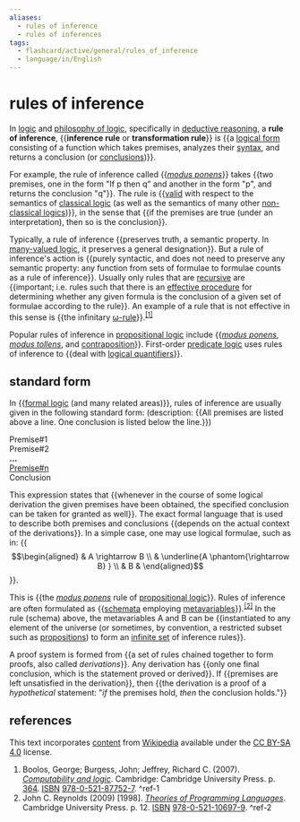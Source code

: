 ```yaml
---
aliases:
  - rules of inference
  - rules of inferences
tags:
  - flashcard/active/general/rules_of_inference
  - language/in/English
---
```


# rules of inference

In [logic](logic.md) and [philosophy of logic](philosophy%20of%20logic.md), specifically in [deductive reasoning](deductive%20reasoning.md), a __rule of inference__, {{__inference rule__ or __transformation rule__}} is {{a [logical form](logical%20form.md) consisting of a function which takes premises, analyzes their [syntax](syntax%20(logic).md), and returns a conclusion (or [conclusions](multiple-conclusion%20logic.md))}}. <!--SR:!2024-12-02,64,314!2025-01-06,77,274-->

For example, the rule of inference called {{_[modus ponens](modus%20ponens.md)_}} takes {{two premises, one in the form "If p then q" and another in the form "p", and returns the conclusion "q"}}. The rule is {{[valid](validity%20(logic).md) with respect to the semantics of [classical logic](classical%20logic.md) (as well as the semantics of many other [non-classical logics](non-classical%20logic.md))}}, in the sense that {{if the premises are true (under an interpretation), then so is the conclusion}}. <!--SR:!2024-12-28,71,274!2024-11-29,61,314!2025-02-16,116,294!2024-12-13,73,314-->

Typically, a rule of inference {{preserves truth, a semantic property. In [many-valued logic](many-valued%20logic.md), it preserves a general designation}}. But a rule of inference's action is {{purely syntactic, and does not need to preserve any semantic property: any function from sets of formulae to formulae counts as a rule of inference}}. Usually only rules that are [recursive](recursion.md) are {{important; i.e. rules such that there is an [effective procedure](effective%20method.md) for determining whether any given formula is the conclusion of a given set of formulae according to the rule}}. An example of a rule that is not effective in this sense is {{the infinitary [ω-rule](ω-consistent%20theory.md)}}.<sup>[\[1\]](#^ref-1)</sup> <!--SR:!2024-12-02,63,310!2025-03-10,135,294!2025-01-10,80,274!2024-12-03,54,254-->

Popular rules of inference in [propositional logic](propositional%20calculus.md) include {{_[modus ponens](modus%20ponens.md)_, _[modus tollens](modus%20tollens.md)_, and [contraposition](contraposition.md)}}. First-order [predicate logic](first-order%20logic.md) uses rules of inference to {{deal with [logical quantifiers](quantifier%20(logic).md)}}. <!--SR:!2024-12-05,58,274!2025-01-08,84,294-->

## standard form

In {{[formal logic](logic.md#formal%20logic) (and many related areas)}}, rules of inference are usually given in the following standard form: (description: {{All premises are listed above a line. One conclusion is listed below the line.}}) <!--SR:!2025-04-01,153,314!2024-12-11,71,314-->

Premise#1 <br/>
Premise#2 <br/>
__...__<br/>
<u>Premise#n</u> <br/>
Conclusion

This expression states that {{whenever in the course of some logical derivation the given premises have been obtained, the specified conclusion can be taken for granted as well}}. The exact formal language that is used to describe both premises and conclusions {{depends on the actual context of the derivations}}. In a simple case, one may use logical formulae, such as in: {{$$\begin{aligned} & A \rightarrow B \\ & \underline{A \phantom{\rightarrow B} } \\ & B & \end{aligned}$$}}. <!--SR:!2025-05-02,173,314!2025-04-08,157,314!2024-12-03,64,314-->

This is {{the _[modus ponens](modus%20ponens.md)_ rule of [propositional logic](propositional%20calculus.md)}}. Rules of inference are often formulated as {{[schemata](logical%20form.md) employing [metavariables](metavariable.md)}}.<sup>[\[2\]](#^ref-2)</sup> In the rule (schema) above, the metavariables A and B can be {{instantiated to any element of the universe (or sometimes, by convention, a restricted subset such as [propositions](proposition.md)) to form an [infinite set](infinite%20set.md) of inference rules}}. <!--SR:!2025-05-27,197,314!2025-02-16,116,294!2025-03-16,137,294-->

A proof system is formed from {{a set of rules chained together to form proofs, also called _derivations_}}. Any derivation has {{only one final conclusion, which is the statement proved or derived}}. If {{premises are left unsatisfied in the derivation}}, then {{the derivation is a proof of a _hypothetical_ statement: "_if_ the premises hold, _then_ the conclusion holds."}} <!--SR:!2024-12-12,72,314!2024-11-12,46,294!2024-11-28,60,310!2024-11-30,61,314-->

## references

This text incorporates [content](https://en.wikipedia.org/wiki/rules_of_inference) from [Wikipedia](Wikipedia.md) available under the [CC BY-SA 4.0](https://creativecommons.org/licenses/by-sa/4.0/) license.

1. Boolos, George; Burgess, John; Jeffrey, Richard C. (2007). [_Computability and logic_](https://archive.org/details/computabilitylog0000bool/page/364). Cambridge: Cambridge University Press. p. [364](https://archive.org/details/computabilitylog0000bool/page/364). [ISBN](ISBN.md) [978-0-521-87752-7](https://en.wikipedia.org/wiki/Special%3ABookSources/978-0-521-87752-7). <a id="^ref-1"></a>^ref-1
2. John C. Reynolds (2009) [1998]. [_Theories of Programming Languages_](https://books.google.com/books?id=2OwlTC4SOccC&pg=PA12). Cambridge University Press. p. 12. [ISBN](ISBN.md) [978-0-521-10697-9](https://en.wikipedia.org/wiki/Special%3ABookSources/978-0-521-10697-9). <a id="^ref-2"></a>^ref-2

